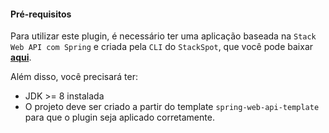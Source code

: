 #### **Pré-requisitos**
Para utilizar este plugin, é necessário ter uma aplicação baseada na `Stack Web API com Spring` e criada pela `CLI` do `StackSpot`, que você pode baixar [**aqui**](https://stackspot.com/).

Além disso, você precisará ter:
- JDK >= 8 instalada
- O projeto deve ser criado a partir do template `spring-web-api-template` para que o plugin seja aplicado corretamente.